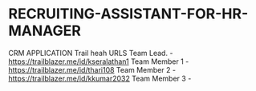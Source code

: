 # RECRUITING-ASSISTANT-FOR-HR-MANAGER
CRM APPLICATION
Trail heah URLS
Team Lead.    - https://trailblazer.me/id/kseralathan1
Team Member 1 - https://trailblazer.me/id/thari108
Team Member 2 - https://trailblazer.me/id/kkumar2032
Team Member 3 -
